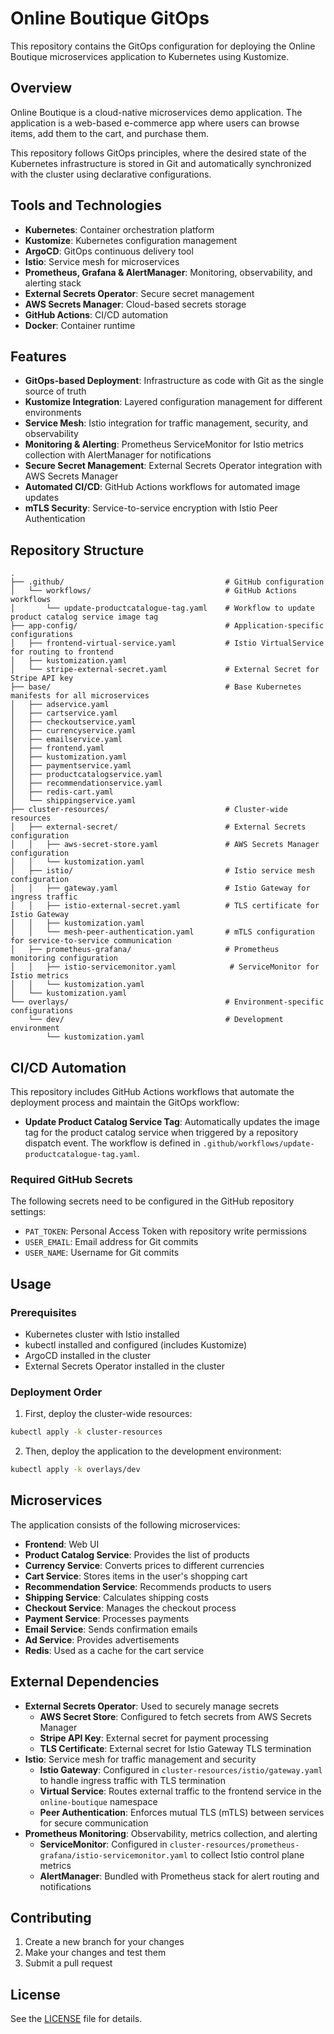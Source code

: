 # Online Boutique GitOps

This repository contains the GitOps configuration for deploying the Online Boutique microservices application to Kubernetes using Kustomize.

## Overview

Online Boutique is a cloud-native microservices demo application. The application is a web-based e-commerce app where users can browse items, add them to the cart, and purchase them.

This repository follows GitOps principles, where the desired state of the Kubernetes infrastructure is stored in Git and automatically synchronized with the cluster using declarative configurations.

## Tools and Technologies

- **Kubernetes**: Container orchestration platform
- **Kustomize**: Kubernetes configuration management
- **ArgoCD**: GitOps continuous delivery tool
- **Istio**: Service mesh for microservices
- **Prometheus, Grafana & AlertManager**: Monitoring, observability, and alerting stack
- **External Secrets Operator**: Secure secret management
- **AWS Secrets Manager**: Cloud-based secrets storage
- **GitHub Actions**: CI/CD automation
- **Docker**: Container runtime

## Features

- **GitOps-based Deployment**: Infrastructure as code with Git as the single source of truth
- **Kustomize Integration**: Layered configuration management for different environments
- **Service Mesh**: Istio integration for traffic management, security, and observability
- **Monitoring & Alerting**: Prometheus ServiceMonitor for Istio metrics collection with AlertManager for notifications
- **Secure Secret Management**: External Secrets Operator integration with AWS Secrets Manager
- **Automated CI/CD**: GitHub Actions workflows for automated image updates
- **mTLS Security**: Service-to-service encryption with Istio Peer Authentication

## Repository Structure

```
.
├── .github/                                    # GitHub configuration
│   └── workflows/                              # GitHub Actions workflows
│       └── update-productcatalogue-tag.yaml    # Workflow to update product catalog service image tag
├── app-config/                                 # Application-specific configurations
│   ├── frontend-virtual-service.yaml           # Istio VirtualService for routing to frontend
│   ├── kustomization.yaml
│   └── stripe-external-secret.yaml             # External Secret for Stripe API key
├── base/                                       # Base Kubernetes manifests for all microservices
│   ├── adservice.yaml
│   ├── cartservice.yaml
│   ├── checkoutservice.yaml
│   ├── currencyservice.yaml
│   ├── emailservice.yaml
│   ├── frontend.yaml
│   ├── kustomization.yaml
│   ├── paymentservice.yaml
│   ├── productcatalogservice.yaml
│   ├── recommendationservice.yaml
│   ├── redis-cart.yaml
│   └── shippingservice.yaml
├── cluster-resources/                          # Cluster-wide resources
│   ├── external-secret/                        # External Secrets configuration
│   │   ├── aws-secret-store.yaml               # AWS Secrets Manager configuration
│   │   └── kustomization.yaml
│   ├── istio/                                  # Istio service mesh configuration
│   │   ├── gateway.yaml                        # Istio Gateway for ingress traffic
│   │   ├── istio-external-secret.yaml          # TLS certificate for Istio Gateway
│   │   ├── kustomization.yaml
│   │   └── mesh-peer-authentication.yaml       # mTLS configuration for service-to-service communication
│   ├── prometheus-grafana/                     # Prometheus monitoring configuration
│   │   ├── istio-servicemonitor.yaml            # ServiceMonitor for Istio metrics
│   │   └── kustomization.yaml
│   └── kustomization.yaml
└── overlays/                                   # Environment-specific configurations
    └── dev/                                    # Development environment
        └── kustomization.yaml
```

## CI/CD Automation

This repository includes GitHub Actions workflows that automate the deployment process and maintain the GitOps workflow:

- **Update Product Catalog Service Tag**: Automatically updates the image tag for the product catalog service when triggered by a repository dispatch event. The workflow is defined in `.github/workflows/update-productcatalogue-tag.yaml`.

### Required GitHub Secrets

The following secrets need to be configured in the GitHub repository settings:

- `PAT_TOKEN`: Personal Access Token with repository write permissions
- `USER_EMAIL`: Email address for Git commits
- `USER_NAME`: Username for Git commits

## Usage

### Prerequisites

- Kubernetes cluster with Istio installed
- kubectl installed and configured (includes Kustomize)
- ArgoCD installed in the cluster
- External Secrets Operator installed in the cluster

### Deployment Order

1. First, deploy the cluster-wide resources:

```bash
kubectl apply -k cluster-resources
```

2. Then, deploy the application to the development environment:

```bash
kubectl apply -k overlays/dev
```

## Microservices

The application consists of the following microservices:

- **Frontend**: Web UI
- **Product Catalog Service**: Provides the list of products
- **Currency Service**: Converts prices to different currencies
- **Cart Service**: Stores items in the user's shopping cart
- **Recommendation Service**: Recommends products to users
- **Shipping Service**: Calculates shipping costs
- **Checkout Service**: Manages the checkout process
- **Payment Service**: Processes payments
- **Email Service**: Sends confirmation emails
- **Ad Service**: Provides advertisements
- **Redis**: Used as a cache for the cart service

## External Dependencies

- **External Secrets Operator**: Used to securely manage secrets
  - **AWS Secret Store**: Configured to fetch secrets from AWS Secrets Manager
  - **Stripe API Key**: External secret for payment processing
  - **TLS Certificate**: External secret for Istio Gateway TLS termination
- **Istio**: Service mesh for traffic management and security
  - **Istio Gateway**: Configured in `cluster-resources/istio/gateway.yaml` to handle ingress traffic with TLS termination
  - **Virtual Service**: Routes external traffic to the frontend service in the `online-boutique` namespace
  - **Peer Authentication**: Enforces mutual TLS (mTLS) between services for secure communication
- **Prometheus Monitoring**: Observability, metrics collection, and alerting
  - **ServiceMonitor**: Configured in `cluster-resources/prometheus-grafana/istio-servicemonitor.yaml` to collect Istio control plane metrics
  - **AlertManager**: Bundled with Prometheus stack for alert routing and notifications

## Contributing

1. Create a new branch for your changes
2. Make your changes and test them
3. Submit a pull request

## License

See the [LICENSE](LICENSE) file for details.